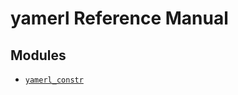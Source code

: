 # yamerl Reference Manual

## Modules

* [`yamerl_constr`](reference-maunal/module-yamerl_constr.md)
